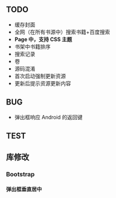 ## TODO

* 缓存封面
* 全网（在所有书源中）搜索书籍+百度搜索
* **Page 中，支持 CSS 主题**
* 书架中书籍排序
* 搜索记录
* 卷
* 源码混淆
* 首次启动强制更新资源
* 更新后提示资源更新内容



## BUG

* 弹出框响应 Android 的返回键


## TEST

## 库修改

### Bootstrap

#### 弹出框垂直居中

